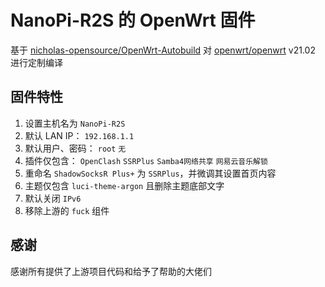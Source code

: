 # NanoPi-R2S 的 OpenWrt 固件  
基于 [nicholas-opensource/OpenWrt-Autobuild](https://github.com/nicholas-opensource/OpenWrt-Autobuild) 对 [openwrt/openwrt](https://github.com/openwrt/openwrt) v21.02 进行定制编译  

## 固件特性  
1. 设置主机名为 `NanoPi-R2S`  
2. 默认 LAN IP： `192.168.1.1`  
3. 默认用户、密码： `root` `无`  
4. 插件仅包含： `OpenClash` `SSRPlus` `Samba4网络共享` `网易云音乐解锁`  
5. 重命名 `ShadowSocksR Plus+` 为 `SSRPlus`，并微调其设置首页内容  
6. 主题仅包含 `luci-theme-argon` 且删除主题底部文字  
7. 默认关闭 `IPv6`  
8. 移除上游的 `fuck` 组件  

## 感谢  
   感谢所有提供了上游项目代码和给予了帮助的大佬们  